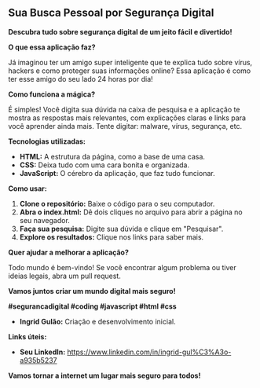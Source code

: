 ## **Sua Busca Pessoal por Segurança Digital** 

**Descubra tudo sobre segurança digital de um jeito fácil e divertido!**

**O que essa aplicação faz?**

Já imaginou ter um amigo super inteligente que te explica tudo sobre vírus, hackers e como proteger suas informações online? Essa aplicação é como ter esse amigo do seu lado 24 horas por dia!

**Como funciona a mágica?**

É simples! Você digita sua dúvida na caixa de pesquisa e a aplicação te mostra as respostas mais relevantes, com explicações claras e links para você aprender ainda mais. Tente digitar: malware, vírus, segurança, etc.

**Tecnologias utilizadas:**

* **HTML:** A estrutura da página, como a base de uma casa.
* **CSS:** Deixa tudo com uma cara bonita e organizada.
* **JavaScript:** O cérebro da aplicação, que faz tudo funcionar.

**Como usar:**

1. **Clone o repositório:** Baixe o código para o seu computador.
2. **Abra o index.html:** Dê dois cliques no arquivo para abrir a página no seu navegador.
3. **Faça sua pesquisa:** Digite sua dúvida e clique em "Pesquisar".
4. **Explore os resultados:** Clique nos links para saber mais.

**Quer ajudar a melhorar a aplicação?**

Todo mundo é bem-vindo! Se você encontrar algum problema ou tiver ideias legais, abra um pull request.

**Vamos juntos criar um mundo digital mais seguro!** 

**#segurancadigital #coding #javascript #html #css**

* **Ingrid Gulão:** Criação e desenvolvimento inicial.

**Links úteis:**

* **Seu LinkedIn:** https://www.linkedin.com/in/ingrid-gul%C3%A3o-a935b5237

**Vamos tornar a internet um lugar mais seguro para todos!**
